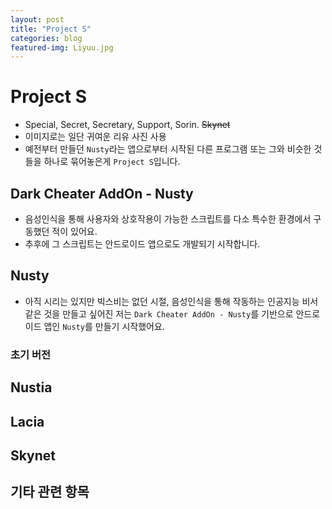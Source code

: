 ```yaml
---
layout: post
title: "Project S"
categories: blog
featured-img: Liyuu.jpg
---
```


# Project S
* Special, Secret, Secretary, Support, Sorin. <s>Skynet</s>
* 이미지로는 일단 귀여운 리유 사진 사용
* 예전부터 만들던 `Nusty`라는 앱으로부터 시작된 다른 프로그램 또는 그와 비슷한 것들을 하나로 묶어놓은게 `Project S`입니다.

## Dark Cheater AddOn - Nusty
* 음성인식을 통해 사용자와 상호작용이 가능한 스크립트를 다소 특수한 환경에서 구동했던 적이 있어요.
* 추후에 그 스크립트는 안드로이드 앱으로도 개발되기 시작합니다.

## Nusty
* 아직 시리는 있지만 빅스비는 없던 시절, 음성인식을 통해 작동하는 인공지능 비서 같은 것을 만들고 싶어진 저는 `Dark Cheater AddOn - Nusty`를 기반으로 안드로이드 앱인 `Nusty`를 만들기 시작했어요.

### 초기 버전

## Nustia

## Lacia

## Skynet

## 기타 관련 항목
